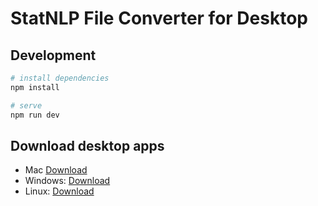 # StatNLP File Converter for Desktop

## Development

``` bash
# install dependencies
npm install

# serve 
npm run dev

```

## Download desktop apps

- Mac [Download](https://raw.githubusercontent.com/sutd-statnlp/project-statnlp-desktop-file-converter/master/download/FileConverter.dmg.zip)
- Windows: [Download](https://raw.githubusercontent.com/sutd-statnlp/project-statnlp-desktop-file-converter/master/download/FileConverter.exe.zip)
- Linux: [Download](https://raw.githubusercontent.com/sutd-statnlp/project-statnlp-desktop-file-converter/master/download/FileConverter-x86_64.zip)